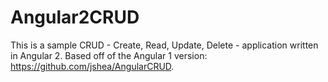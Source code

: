 # Angular2CRUD

This is a sample CRUD - Create, Read, Update, Delete - application written in Angular 2. Based off of the Angular 1 version: https://github.com/jshea/AngularCRUD.